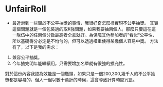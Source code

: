 # UnfairRoll
- 最近滑到一些關於不公平抽獎的事情，我很好奇怎麼樣實現不公平抽獎。
其實這個問題就是一個包裝過的取K強問題，如果我要抽兩個人，那麼只要這在這一隊伍中的任兩個分數最高者全拿就好。為保障其他參加者的"看似“公平性，所以基礎得分必定是不均勻的，但可以透過權重使得某幾個人容易中獎。
方法有了，以下是我的需求：
1. 兼容公平抽獎。
2. 今年抽完明年能繼續用，只需要增加名單就有很強的擴充性。

對於這份內容我認為效能是一個瓶頸，如果只是一個200,300,幾千人的不公平抽獎都是容易的，但人一但以數十萬計的時候，這會導致計算時間冗長。
